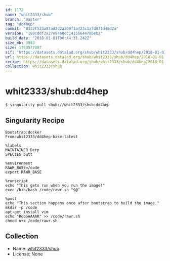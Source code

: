 ```yaml
---
id: 1172
name: "whit2333/shub"
branch: "master"
tag: "dd4hep"
commit: "0332f523a87ad2d2a209f1a423c1a7d871d48d2a"
version: "180cddf2a27e9460ec1415664478beb2"
build_date: "2018-01-01T00:44:31.242Z"
size_mb: 3943
size: 1763577887
sif: "https://datasets.datalad.org/shub/whit2333/shub/dd4hep/2018-01-01-0332f523-180cddf2/180cddf2a27e9460ec1415664478beb2.simg"
url: https://datasets.datalad.org/shub/whit2333/shub/dd4hep/2018-01-01-0332f523-180cddf2/
recipe: https://datasets.datalad.org/shub/whit2333/shub/dd4hep/2018-01-01-0332f523-180cddf2/Singularity
collection: whit2333/shub
---
```


# whit2333/shub:dd4hep

```bash
$ singularity pull shub://whit2333/shub:dd4hep
```

## Singularity Recipe

```singularity
Bootstrap:docker  
From:whit2333/dd4hep-base:latest

%labels
MAINTAINER Derp
SPECIES butt

%environment
RAWR_BASE=/code
export RAWR_BASE

%runscript
echo "This gets run when you run the image!" 
exec /bin/bash /code/rawr.sh "$@"  

%post  
echo "This section happens once after bootstrap to build the image."  
mkdir -p /code  
apt-get install vim  
echo "RoooAAAAR" >> /code/rawr.sh
chmod u+x /code/rawr.sh
```

## Collection

 - Name: [whit2333/shub](https://github.com/whit2333/shub)
 - License: None

